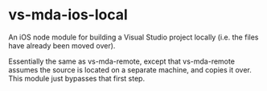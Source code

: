 # vs-mda-ios-local
An iOS node module for building a Visual Studio project locally (i.e. the files have already been moved over).

Essentially the same as vs-mda-remote, except that vs-mda-remote assumes the source is located on a separate machine, and copies it over.  This module just bypasses that first step.
